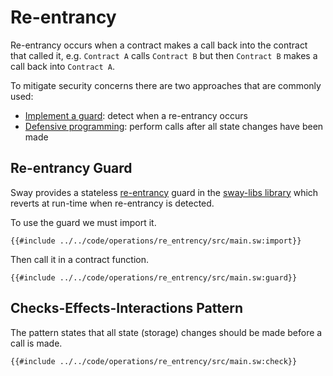 # Re-entrancy

Re-entrancy occurs when a contract makes a call back into the contract that called it, e.g. `Contract A` calls `Contract B` but then `Contract B` makes a call back into `Contract A`.

To mitigate security concerns there are two approaches that are commonly used:

- [Implement a guard](#re-entrancy-guard): detect when a re-entrancy occurs
- [Defensive programming](#checks-effects-interactions-pattern): perform calls after all state changes have been made

## Re-entrancy Guard

Sway provides a stateless [re-entrancy](https://github.com/FuelLabs/sway-libs/blob/master/sway_libs/src/reentrancy/reentrancy.sw) guard in the [sway-libs library](https://github.com/FuelLabs/sway/tree/master/sway-lib-std) which reverts at run-time when re-entrancy is detected.

To use the guard we must import it.

```sway
{{#include ../../code/operations/re_entrency/src/main.sw:import}}
```

Then call it in a contract function.

```sway
{{#include ../../code/operations/re_entrency/src/main.sw:guard}}
```

## Checks-Effects-Interactions Pattern

The pattern states that all state (storage) changes should be made before a call is made.

```sway
{{#include ../../code/operations/re_entrency/src/main.sw:check}}
```
